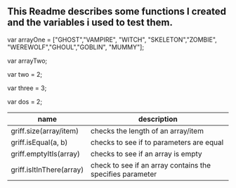 ## This Readme describes some functions I created and the variables i used to test them.

var arrayOne = ["GHOST","VAMPIRE", "WITCH", "SKELETON","ZOMBIE", "WEREWOLF","GHOUL","GOBLIN", "MUMMY"];

var arrayTwo;

var two = 2;

var three = 3;

var dos = 2;

| name | description |
|------|-------------|
| griff.size(array/item) | checks the length of an array/item |
| griff.isEqual(a, b) | checks to see if to parameters are equal |
| griff.emptyItIs(array) | checks to see if an array is empty |
| griff.isItInThere(array) | check to see if an array contains the specifies parameter |
